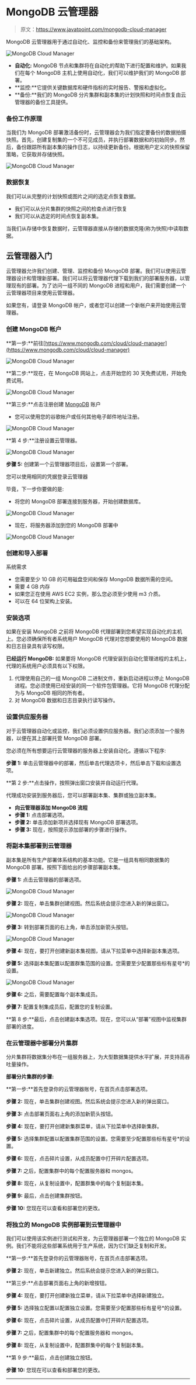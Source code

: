 # MongoDB 云管理器

> 原文：<https://www.javatpoint.com/mongodb-cloud-manager>

MongoDB 云管理器用于通过自动化、监控和备份来管理我们的基础架构。

![MongoDB Cloud Manager](img/7ffe1bc8ba89d0227fa54dc9e2ea7ea0.png)

*   **自动化:** MongoDB 节点和集群将在自动化的帮助下进行配置和维护。如果我们在每个 MongoDB 主机上使用自动化，我们可以维护我们的 MongoDB 部署。
*   **监控:**它提供关键数据库和硬件指标的实时报告、警报和虚拟化。
*   **备份:**我们的 MongoDB 分片集群和副本集的计划快照和时间点恢复由云管理器的备份工具提供。

### 备份工作原理

当我们为 MongoDB 部署激活备份时，云管理器会为我们指定要备份的数据拍摄快照。首先，创建复制集的一个不可见成员，并执行部署数据和的初始同步。然后，备份跟踪所有副本集的操作日志，以持续更新备份。根据用户定义的快照保留策略，它获取并存储快照。

![MongoDB Cloud Manager](img/bdf8ead2e48002c9da2583b0387ddd93.png)

### 数据恢复

我们可以从完整的计划快照或图片之间的选定点恢复数据。

*   我们可以从分片集群的快照之间的检查点进行恢复
*   我们可以从选定的时间点恢复副本集。

当我们从存储中恢复数据时，云管理器直接从存储的数据克隆(称为快照)中读取数据。

## 云管理器入门

云管理器允许我们创建、管理、监控和备份 MongoDB 部署。我们可以使用云管理器设计和管理新部署。我们可以将云管理器代理下载到我们的部署服务器，以管理现有的部署。为了访问一组不同的 MongoDB 进程和用户，我们需要创建一个云管理器项目来使用云管理器。

如果您有，请登录 MongoDB 帐户，或者您可以创建一个新帐户来开始使用云管理器。

### 创建 MongoDB 帐户

**第一步:**前往[https://www.mongodb.com/cloud/cloud-manager](https://www.mongodb.com/cloud/cloud-manager)

![MongoDB Cloud Manager](img/a6935b91db4936c48b40bb5ca11348d0.png)

**第二步:**现在，在 MongoDB 网站上，点击开始您的 30 天免费试用，开始免费试用。

![MongoDB Cloud Manager](img/c13a713c0e124a053c72a92fc0e9e175.png)

**第三步:**点击注册创建 [MongoDB](https://www.javatpoint.com/mongodb-tutorial) 账户

*   您可以使用您的谷歌帐户或任何其他电子邮件地址注册。

![MongoDB Cloud Manager](img/90a059948eebebaffeea47e374175388.png)

**第 4 步:**注册设置云管理器。

![MongoDB Cloud Manager](img/3c92dac1553d7a72e105f91596ecc8b8.png)

**步骤 5:** 创建第一个云管理器项目后，设置第一个部署。

您可以使用相同的凭据登录云管理器

毕竟，下一步你要做的是:

*   将您的 MongoDB 部署连接到服务器，开始创建数据库。

![MongoDB Cloud Manager](img/620bd2d2c293acb97b9314cc7f0bf63f.png)

*   现在，将服务器添加到您的 MongoDB 部署中

![MongoDB Cloud Manager](img/30112a608fe59f3d6e6111ee441620f5.png)

### 创建和导入部署

系统需求

*   您需要至少 10 GB 的可用磁盘空间和保存 MongoDB 数据所需的空间。
*   需要 4 GB 内存
*   如果您正在使用 AWS EC2 实例，那么您必须至少使用 m3 介质。
*   可以在 64 位架构上安装。

### 安装选项

如果在安装 MongoDB 之前将 MongoDB 代理部署到您希望实现自动化的主机上。您必须确保所有者系统用户 MongoDB 代理对您想要使用的 MongoDB 数据和日志目录具有读写权限。

**已经运行 MongoDB:** 如果要将 MongoDB 代理安装到自动化管理进程的主机上，代理的系统用户必须具有以下权限。

1.  代理使用自己的一组 MongoDB 二进制文件，重新启动进程以停止 MongoDB 进程。您必须使用已经安装的同一个软件包管理器。它将 MongoDB 代理分配为与 MongoDB 相同的所有者。
2.  对 MongoDB 数据和日志目录执行读写操作。

### 设置供应服务器

对于云管理器自动化或监控，我们必须设置供应服务器。我们必须添加一个服务器，以便在其上部署托管 MongoDB 部署。

您必须在所有想要运行云管理器的服务器上安装自动化。遵循以下程序:

**步骤 1:** 单击云管理器中的部署，然后单击代理选项卡，然后单击下载和设置选项。

**第 2 步:**点击操作，按照弹出窗口安装并自动运行代理。

代理成功安装到服务器后，您可以部署副本集、集群或独立副本集。

*   **向云管理器添加 MongoDB 流程**
*   **步骤 1:** 点击部署选项。
*   **步骤 2:** 单击添加新项并选择现有 MongoDB 部署选项。
*   **步骤 3:** 现在，按照提示添加部署的步骤进行操作。

### 将副本集部署到云管理器

副本集是所有生产部署体系结构的基本功能。它是一组具有相同数据集的 MongoDB 部署。按照下面给出的步骤部署副本集。

**步骤 1:** 点击云管理器的部署选项。

![MongoDB Cloud Manager](img/52532dab07211f4ee03f7a84f64c9044.png)

**步骤 2:** 现在，单击集群创建视图。然后系统会提示您进入新的弹出窗口。

![MongoDB Cloud Manager](img/75fbcf76d1cfc9b18d7079348f5e0547.png)

**步骤 3:** 转到部署页面的右上角，单击添加新箭头按钮。

![MongoDB Cloud Manager](img/e5f3f66d2d43a94e3d6a4c7fddc008c5.png)

**步骤 4:** 现在，要打开创建新副本集视图，请从下拉菜单中选择新副本集选项。

**步骤 5:** 选择副本集配置以配置群集范围的设置。您需要至少配置那些标有星号*的设置。

![MongoDB Cloud Manager](img/7381e6a47d7a94a50e3b706c7ad859f8.png)

**步骤 6:** 之后，需要配置每个副本集成员。

**步骤 7:** 配置复制集成员后，配置您的复制设置。

**第 8 步:**最后，点击创建副本集选项。现在，您可以从“部署”视图中监视集群部署的进度。

### 在云管理器中部署分片集群

分片集群将数据集分布在一组服务器上，为大型数据集提供水平扩展，并支持高吞吐量操作。

**部署分片集群的步骤:**

**第一步:**首先登录你的云管理器账号，在首页点击部署选项。

**步骤 2:** 现在，单击集群创建视图。然后系统会提示您进入新的弹出窗口。

**步骤 3:** 点击部署页面右上角的添加新箭头按钮。

**步骤 4:** 现在，要打开创建新集群菜单，请从下拉菜单中选择新集群。

**步骤 5:** 选择集群配置以配置集群范围的设置。您需要至少配置那些标有星号*的设置。

**步骤 6:** 现在，点击碎片设置，从成员配置中打开碎片配置选项。

**步骤 7:** 之后，配置集群中的每个配置服务器和 mongos。

**步骤 8:** 现在，从复制设置中，配置群集中的每个复制副本集。

**步骤 9:** 最后，点击创建集群按钮。

**步骤 10:** 您现在可以查看和部署您的更改。

### 将独立的 MongoDB 实例部署到云管理器中

我们可以使用该实例进行测试和开发，为云管理器部署一个独立的 MongoDB 实例。我们不能将这些部署系统用于生产系统，因为它们缺乏复制和开发。

**第一步:**首先登录你的云管理器账号，在首页点击部署选项。

**步骤 2:** 现在，单击新建独立。然后系统会提示您进入新的弹出窗口。

**第三步:**点击部署页面右上角的新增按钮。

**步骤 4:** 现在，要打开创建新独立菜单，请从下拉菜单中选择新建独立。

**步骤 5:** 选择独立配置以配置独立设置。您需要至少配置那些标有星号*的设置。

**步骤 6:** 现在，点击碎片设置，从成员配置中打开碎片配置选项。

**步骤 7:** 之后，配置集群中的每个配置服务器和 mongos。

**步骤 8:** 现在，从复制设置中，配置群集中的每个复制副本集。

**第 9 步:**最后，点击创建独立按钮。

**步骤 10:** 您现在可以查看和部署您的更改。

* * *